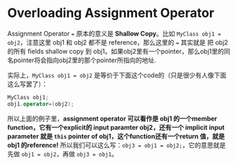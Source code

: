 # Overloading Assignment Operator

Assignment Operator `=` 原本的意义是 **Shallow Copy**。比如 `MyClass obj1 = obj2`，注意这里 obj1 和 obj2 都不是 reference，那么这里的 `=` 其实就是 把 obj2 的所有 fields shallow copy 到 obj1。如果obj2里有一个pointer，那么obj1里的同名pointer将会指向obj2里的那个pointer所指向的地址.

实际上，`MyClass obj1 = obj2` 是等价于下面这个code的（只是很少有人像下面这么写罢了）：
```cpp
MyClass obj1;
obj1.operator=(obj2);
```

所以上面的例子里，**assignment operator 可以看作是 obj1 的一个member function，它有一个explicit的 input paramter obj2，还有一个 implicit input parameter 就是 `this` pointer of obj1，这个function还有一个return 值，就是 obj1 的reference!** 所以我们可以这么写：`obj3 = obj1 = obj2;`，它的意思就是 先做 `obj1 = obj2`，再做 `obj3 = obj1`。


